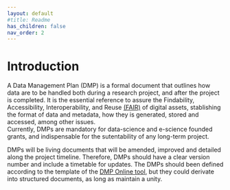 ```yaml
---
layout: default
#title: Readme
has_children: false
nav_order: 2
---
```


# Introduction

A Data Management Plan (DMP) is a formal document that outlines how data are to be handled both during a research project, and after the project is completed. 
It is the essential reference to assure the Findability, Accessibility, Interoperability, and Reuse [(FAIR)](https://www.go-fair.org/fair-principles/) of digital assets, 
stablishing the format of data and metadata, how they is generated, stored and accessed, among other issues.  
Currently, DMPs are mandatory for data-science and e-science founded grants, and indispensable for the sutentability of any long-term project.

DMPs will be living documents that will be amended, improved and detailed along the project timeline. Therefore, DMPs should have a clear version number and include a
timetable for updates. The DMPs should been defined according to the template of the [DMP Online tool](https://dmponline.dcc.ac.uk/), 
but they could derivate into structured documents, as long as maintain a unity.



